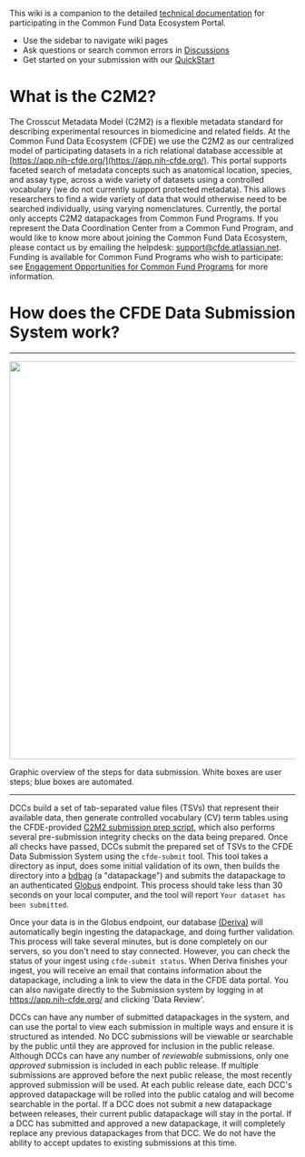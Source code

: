 
This wiki is a companion to the detailed [technical documentation](https://docs.nih-cfde.org/) for participating in the Common Fund Data Ecosystem Portal. 

- Use the sidebar to navigate wiki pages
- Ask questions or search common errors in [Discussions](https://github.com/nih-cfde/published-documentation/discussions) 
- Get started on your submission with our [QuickStart](./Quickstart)

# What is the C2M2?

The Crosscut Metadata Model (C2M2) is a flexible metadata standard for describing experimental resources in biomedicine and related fields. At the Common Fund Data Ecosystem (CFDE) we use the C2M2 as our centralized model of participating datasets in a rich relational database accessible at [https://app.nih-cfde.org/](https://app.nih-cfde.org/). This portal supports faceted search of metadata concepts such as anatomical location, species, and assay type, across a wide variety of datasets using a controlled vocabulary (we do not currently support protected metadata). This allows researchers to find a wide variety of data that would otherwise need to be searched individually, using varying nomenclatures. Currently, the portal only accepts C2M2 datapackages from Common Fund Programs. If you represent the Data Coordination Center from a Common Fund Program, and would like to know more about joining the Common Fund Data Ecosystem, please contact us by emailing the helpdesk: support@cfde.atlassian.net. Funding is available for Common Fund Programs who wish to participate: see [Engagement Opportunities for Common Fund Programs](https://www.nih-cfde.org/engagement_page/engagement-opportunities-for-common-fund-programs/) for more information.

# How does the CFDE Data Submission System work?

---

<img src="https://github.com/nih-cfde/published-documentation/blob/stable/docs/images/datapackageflow.png" width="700">

Graphic overview of the steps for data submission. White boxes are user steps; blue boxes are automated. 

---

DCCs build a set of tab-separated value files (TSVs) that represent their available data, then generate controlled vocabulary (CV) term tables using the CFDE-provided [C2M2 submission prep script](https://github.com/nih-cfde/published-documentation/wiki/build_term_tables), which also performs several pre-submission integrity checks on the data being prepared. Once all checks have passed, DCCs submit the prepared set of TSVs to the CFDE Data Submission System using the `cfde-submit` tool. This tool takes a directory as input, does some initial validation of its own, then builds the directory into a [bdbag](https://github.com/fair-research/bdbag) (a "datapackage") and submits the datapackage to an authenticated [Globus](https://www.globus.org/) endpoint. This process should take less than 30 seconds on your local computer, and the tool will report `Your dataset has been submitted`.

Once your data is in the Globus endpoint, our database [(Deriva)](http://isrd.isi.edu/deriva/) will automatically begin ingesting the datapackage, and doing further validation. This process will take several minutes, but is done completely on our servers, so you don't need to stay connected. However, you can check the status of your ingest using `cfde-submit status`. When Deriva finishes your ingest, you will receive an email that contains information about the datapackage, including a link to view the data in the CFDE data portal. You can also navigate directly to the Submission system by logging in at https://app.nih-cfde.org/ and clicking 'Data Review'. 

DCCs can have any number of submitted datapackages in the system, and can use the portal to view each submission in multiple ways and ensure it is structured as intended. No DCC submissions will be viewable or searchable by the public until they are approved for inclusion in the public release. Although DCCs can have any number of <i>reviewable</i> submissions, only one <i>approved</i> submission is included in each public release. If multiple submissions are approved before the next public release, the most recently approved submission will be used. At each public release date, each DCC's approved datapackage will be rolled into the public catalog and will become searchable in the portal. If a DCC does not submit a new datapackage between releases, their current public datapackage will stay in the portal. If a DCC has submitted and approved a new datapackage, it will completely replace any previous datapackages from that DCC. We do not have the ability to accept updates to existing submissions at this time.
